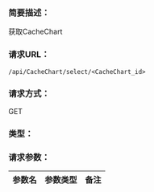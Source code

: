 ### **简要描述：**

获取CacheChart

### **请求URL：**

`/api/CacheChart/select/<CacheChart_id>`

### **请求方式：**

GET

### **类型：**

### **请求参数：**

|参数名|参数类型|备注|
|:--|:--|:--|